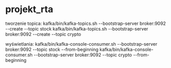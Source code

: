 # projekt_rta

tworzenie topica:
kafka/bin/kafka-topics.sh --bootstrap-server broker:9092 --create --topic stock
kafka/bin/kafka-topics.sh --bootstrap-server broker:9092 --create --topic crypto

wyświetlania:
kafka/bin/kafka-console-consumer.sh --bootstrap-server broker:9092 --topic stock --from-beginning
kafka/bin/kafka-console-consumer.sh --bootstrap-server broker:9092 --topic crypto --from-beginning
